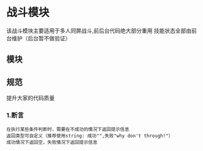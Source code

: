 # 战斗模块
   该战斗模块主要适用于多人同屏战斗,前后台代码绝大部分重用
   技能状态全部由前台维护（后台暂不做验证）
## 模块

## 规范
   提升大家的代码质量

### 1.断言
    在执行某些条件判断时，需要在不成功的情况下返回提示信息
    返回类型可自定义（推荐使用string: 成功"",失败"why don't through!"）
    成功情况下返回空，失败情况下返回提示信息
